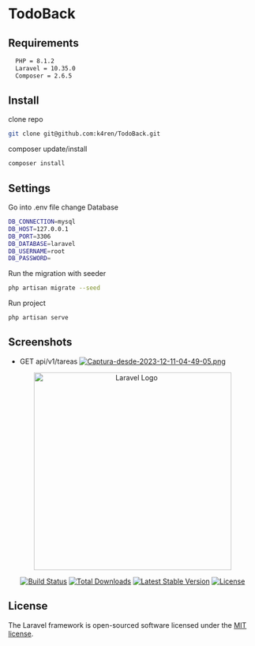 # TodoBack 
## Requirements

```bash
  PHP = 8.1.2
  Laravel = 10.35.0
  Composer = 2.6.5
```

## Install

clone repo
```bash
git clone git@github.com:k4ren/TodoBack.git
```
composer update/install
```bash
composer install
```

## Settings
Go into .env file change Database
```bash
DB_CONNECTION=mysql
DB_HOST=127.0.0.1
DB_PORT=3306
DB_DATABASE=laravel
DB_USERNAME=root
DB_PASSWORD=
```
Run the migration with seeder
```bash
php artisan migrate --seed
```
Run project
```bash
php artisan serve
```

## Screenshots

- GET api/v1/tareas
[![Captura-desde-2023-12-11-04-49-05.png](https://i.postimg.cc/HnTrfdmW/Captura-desde-2023-12-11-04-49-05.png)](https://postimg.cc/Q9nN7LVv)


<p align="center"><a href="https://laravel.com" target="_blank"><img src="https://raw.githubusercontent.com/laravel/art/master/logo-lockup/5%20SVG/2%20CMYK/1%20Full%20Color/laravel-logolockup-cmyk-red.svg" width="400" alt="Laravel Logo"></a></p>

<p align="center">
<a href="https://github.com/laravel/framework/actions"><img src="https://github.com/laravel/framework/workflows/tests/badge.svg" alt="Build Status"></a>
<a href="https://packagist.org/packages/laravel/framework"><img src="https://img.shields.io/packagist/dt/laravel/framework" alt="Total Downloads"></a>
<a href="https://packagist.org/packages/laravel/framework"><img src="https://img.shields.io/packagist/v/laravel/framework" alt="Latest Stable Version"></a>
<a href="https://packagist.org/packages/laravel/framework"><img src="https://img.shields.io/packagist/l/laravel/framework" alt="License"></a>
</p>

## License

The Laravel framework is open-sourced software licensed under the [MIT license](https://opensource.org/licenses/MIT).
